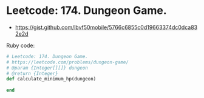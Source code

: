 # Leetcode: 174. Dungeon Game.

- https://gist.github.com/lbvf50mobile/5766c6855c0d19663374dc0dca832e2d
 
Ruby code:
```Ruby
# Leetcode: 174. Dungeon Game.
# https://leetcode.com/problems/dungeon-game/
# @param {Integer[][]} dungeon
# @return {Integer}
def calculate_minimum_hp(dungeon)
    
end
```
